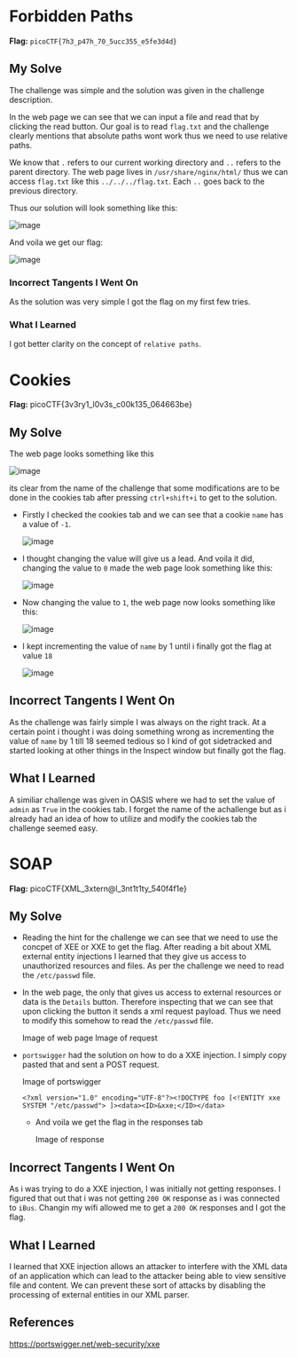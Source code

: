 # Forbidden Paths
**Flag:** `picoCTF{7h3_p47h_70_5ucc355_e5fe3d4d}`

## My Solve
The challenge was simple and the solution was given in the challenge description. 

In the web page we can see that we can input a file and read that by clicking the read button. Our goal is to read `flag.txt` and the challenge clearly mentions that absolute paths wont work thus we need to use relative paths.

We know that `.` refers to our current working directory and `..` refers to the parent directory. The web page lives in `/usr/share/nginx/html/` thus we can access `flag.txt` like this `../../../flag.txt`. Each `..` goes back to the previous directory.

Thus our solution will look something like this:

![image](https://github.com/user-attachments/assets/25394b2e-84b2-45b3-af0a-d3aad4c99063)

And voila we get our flag:

![image](https://github.com/user-attachments/assets/62b6d124-eaa8-4e22-86b0-48de07020474)

### Incorrect Tangents I Went On
As the solution was very simple I got the flag on my first few tries.

### What I Learned
I got better clarity on the concept of `relative paths`.

# Cookies

**Flag:** picoCTF{3v3ry1_l0v3s_c00k135_064663be}

## My Solve
The web page looks something like this

![image](https://github.com/user-attachments/assets/b4667dcd-8bbf-49ec-a49d-9234d030d0f4)


its clear from the name of the challenge that some modifications are to be done in the cookies tab after pressing `ctrl+shift+i` to get to the solution.
* Firstly I checked the cookies tab and we can see that a cookie `name` has a value of `-1`.

  ![image](https://github.com/user-attachments/assets/21b54874-ea02-4d4e-9c66-6632244b05d9)
  
* I thought changing the value will give us a lead. And voila it did, changing the value to `0` made the web page look something like this:

  ![image](https://github.com/user-attachments/assets/16ebaa81-a2cc-4de3-bdf7-1f5bd12501d4)

* Now changing the value to `1`, the web page now looks something like this:

  ![image](https://github.com/user-attachments/assets/3744ca27-96e0-489a-a60d-18a9ca757378)

* I kept incrementing the value of `name` by 1 until i finally got the flag at value `18`

  ![image](https://github.com/user-attachments/assets/77dda9ec-97e0-4a29-84ac-5577953bc24d)

## Incorrect Tangents I Went On
As the challenge was fairly simple I was always on the right track. At a certain point i thought i was doing something wrong as incrementing the value of `name` by 1 till 18 seemed tedious so I kind of got sidetracked and started looking at other things in the Inspect window but finally got the flag.

## What I Learned
A similiar challenge was given in OASIS where we had to set the value of `admin` as `True` in the cookies tab. I forget the name of the achallenge but as i already had an idea of how to utilize and modify the cookies tab the challenge seemed easy.

# SOAP

**Flag:** picoCTF{XML_3xtern@l_3nt1t1ty_540f4f1e}

## My Solve
* Reading the hint for the challenge we can see that we need to use the concpet of XEE or XXE to get the flag. After reading a bit about XML external entity injections I learned that they give us access to unauthorized resources and files. As per the challenge we need to read the `/etc/passwd` file.
* In the web page, the only that gives us access to external resources or data is the `Details` button. Therefore inspecting that we can see that upon clicking the button it sends a xml request payload. Thus we need to modify this somehow to read the `/etc/passwd` file.

  Image of web page
  Image of request

* `portswigger` had the solution on how to do a XXE injection. I simply copy pasted that and sent a POST request.

  Image of portswigger
  ```
  <?xml version="1.0" encoding="UTF-8"?><!DOCTYPE foo [<!ENTITY xxe SYSTEM "/etc/passwd"> ]><data><ID>&xxe;</ID></data>
  ```
  * And voila we get the flag in the responses tab
 
    Image of response

## Incorrect Tangents I Went On
As i was trying to do a XXE injection, I was initially not getting responses. I figured that out that i was not getting `200 OK` response as i was connected to `iBus`. Changin my wifi allowed me to get a `200 OK` responses and I got the flag.

## What I Learned
I learned that XXE injection allows an attacker to interfere with the XML data of an application which can lead to the attacker being able to view sensitive file and content. We can prevent these sort of attacks by disabling the processing of external entities in our XML parser. 

## References
<https://portswigger.net/web-security/xxe>






